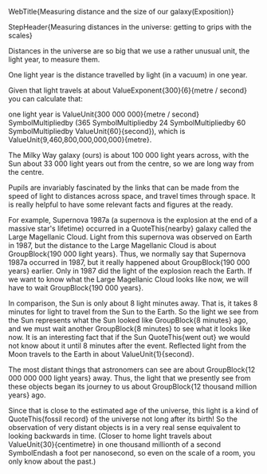 WebTitle{Measuring distance and the size of our galaxy(Exposition)}

StepHeader{Measuring distances in the universe: getting to grips with the scales}

Distances in the universe are so big that we use a rather unusual unit, the light year, to measure them.

One light year is the distance travelled by light (in a vacuum) in one year.

Given that light travels at about ValueExponent{300}{6}{metre / second} you can calculate that:

one light year is ValueUnit{300 000 000}{metre / second}  SymbolMultipliedby (365  SymbolMultipliedby 24  SymbolMultipliedby 60  SymbolMultipliedby ValueUnit{60}{second}), which is ValueUnit{9,460,800,000,000,000}{metre}.

The Milky Way galaxy (ours) is about 100 000 light years across, with the Sun about 33 000 light years out from the centre, so we are long way from the centre.

Pupils are invariably fascinated by the links that can be made from the speed of light to distances across space, and travel times through space. It is really helpful to have some relevant facts and figures at the ready.

For example, Supernova 1987a (a supernova is the explosion at the end of a massive star's lifetime) occurred in a QuoteThis{nearby} galaxy called the Large Magellanic Cloud. Light from this supernova was observed on Earth in 1987, but the distance to the Large Magellanic Cloud is about GroupBlock{190 000 light years}. Thus, we normally say that Supernova 1987a occurred in 1987, but it really happened about GroupBlock{190 000 years} earlier. Only in 1987 did the light of the explosion reach the Earth. If we want to know what the Large Magellanic Cloud looks like now, we will have to wait GroupBlock{190 000 years}.

In comparison, the Sun is only about 8 light minutes away. That is, it takes 8 minutes for light to travel from the Sun to the Earth. So the light we see from the Sun represents what the Sun looked like GroupBlock{8 minutes} ago, and we must wait another GroupBlock{8 minutes} to see what it looks like now. It is an interesting fact that if the Sun QuoteThis{went out} we would not know about it until 8 minutes after the event. Reflected light from the Moon travels to the Earth in about ValueUnit{1}{second}.

The most distant things that astronomers can see are about GroupBlock{12 000 000 000 light years} away. Thus, the light that we presently see from these objects began its journey to us about GroupBlock{12 thousand million years} ago.

Since that is close to the estimated age of the universe, this light is a kind of QuoteThis{fossil record} of the universe not long after its birth! So the observation of very distant objects is in a very real sense equivalent to looking backwards in time. (Closer to home light travels about ValueUnit{30}{centimetre} in one thousand millionth of a second SymbolEndash a foot per nanosecond, so even on the scale of a room, you only know about the past.)


